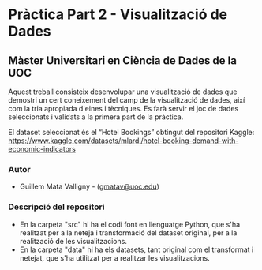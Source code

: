 # Pràctica Part 2 - Visualització de Dades
## Màster Universitari en Ciència de Dades de la UOC

Aquest treball consisteix desenvolupar una visualització de dades que demostri un cert coneixement del camp de la visualització de dades, així com la tria apropiada d'eines i tècniques. Es farà servir el joc de dades seleccionats i validats a la primera part de la pràctica.

El dataset seleccionat és el “Hotel Bookings” obtingut del repositori Kaggle: https://www.kaggle.com/datasets/mlardi/hotel-booking-demand-with-economic-indicators

### Autor
  * Guillem Mata Valligny - (gmatav@uoc.edu)

### Descripció del repositori
- En la carpeta "src" hi ha el codi font en llenguatge Python, que s'ha realitzat per a la neteja i transformació del dataset original, per a la realització de les visualitzacions.
- En la carpeta "data" hi ha els datasets, tant original com el transformat i netejat, que s'ha utilitzat per a realitzar les visualitzacions.
